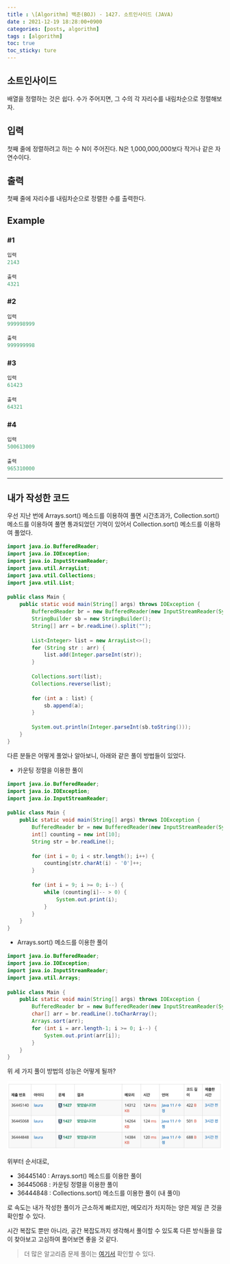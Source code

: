 ```yaml
---
title : \[Algorithm] 백준(BOJ) - 1427. 소트인사이드 (JAVA)
date : 2021-12-19 18:28:00+0900 
categories: [posts, algorithm]
tags : [algorithm]
toc: true 
toc_sticky: ture
---
```


## 소트인사이드

배열을 정렬하는 것은 쉽다. 수가 주어지면, 그 수의 각 자리수를 내림차순으로 정렬해보자.

## 입력

첫째 줄에 정렬하려고 하는 수 N이 주어진다. N은 1,000,000,000보다 작거나 같은 자연수이다.

## 출력

첫째 줄에 자리수를 내림차순으로 정렬한 수를 출력한다.

## Example

### #1
```java
입력
2143

출력
4321
```

### #2
```java
입력
999998999

출력
999999998
```

### #3
```java
입력
61423

출력
64321
```

### #4
```java
입력
500613009

출력
965310000
```
---

## 내가 작성한 코드

우선 지난 번에 Arrays.sort() 메소드를 이용하여 풀면 시간초과가, Collection.sort() 메소드를 이용하여 풀면 통과되었던 기억이 있어서 Collection.sort() 메소드를 이용하여 풀었다.

``` java
import java.io.BufferedReader;
import java.io.IOException;
import java.io.InputStreamReader;
import java.util.ArrayList;
import java.util.Collections;
import java.util.List;

public class Main {
    public static void main(String[] args) throws IOException {
        BufferedReader br = new BufferedReader(new InputStreamReader(System.in));
        StringBuilder sb = new StringBuilder();
        String[] arr = br.readLine().split("");
        
        List<Integer> list = new ArrayList<>();
        for (String str : arr) {
            list.add(Integer.parseInt(str));
        }
        
        Collections.sort(list);
        Collections.reverse(list);
        
        for (int a : list) {
            sb.append(a);
        }
        
        System.out.println(Integer.parseInt(sb.toString()));
    }
}
```

다른 분들은 어떻게 풀었나 알아보니, 아래와 같은 풀이 방법들이 있었다.

- 카운팅 정렬을 이용한 풀이

```java
import java.io.BufferedReader;
import java.io.IOException;
import java.io.InputStreamReader;

public class Main {
    public static void main(String[] args) throws IOException {
        BufferedReader br = new BufferedReader(new InputStreamReader(System.in));
        int[] counting = new int[10];
        String str = br.readLine();
        
        for (int i = 0; i < str.length(); i++) {
            counting[str.charAt(i) - '0']++;
        }
        
        for (int i = 9; i >= 0; i--) {
            while (counting[i]-- > 0) {
                System.out.print(i);
            }
        }
    }
}
```

- Arrays.sort() 메소드를 이용한 풀이

```java
import java.io.BufferedReader;
import java.io.IOException;
import java.io.InputStreamReader;
import java.util.Arrays;

public class Main {
    public static void main(String[] args) throws IOException {
        BufferedReader br = new BufferedReader(new InputStreamReader(System.in));
        char[] arr = br.readLine().toCharArray();
        Arrays.sort(arr);
        for (int i = arr.length-1; i >= 0; i--) {
            System.out.print(arr[i]);
        }
    }
}
```

위 세 가지 풀이 방법의 성능은 어떻게 될까?

![BOJ 1427 performance test](/assets/images/2021-12-19-boj-1427.png)

위부터 순서대로,
- 36445140 : Arrays.sort() 메소드를 이용한 풀이
- 36445068 : 카운팅 정렬을 이용한 풀이
- 36444848 : Collections.sort() 메소드를 이용한 풀이 (내 풀이)

로 속도는 내가 작성한 풀이가 근소하게 빠르지만, 메모리가 차지하는 양은 제일 큰 것을 확인할 수 있다.

시간 복잡도 뿐만 아니라, 공간 복잡도까지 생각해서 풀이할 수 있도록 다른 방식들을 많이 찾아보고 고심하여 풀어보면 좋을 것 같다.

> 더 많은 알고리즘 문제 풀이는 [여기서](https://github.com/DAMICHOI/Algorithm) 확인할 수 있다.
